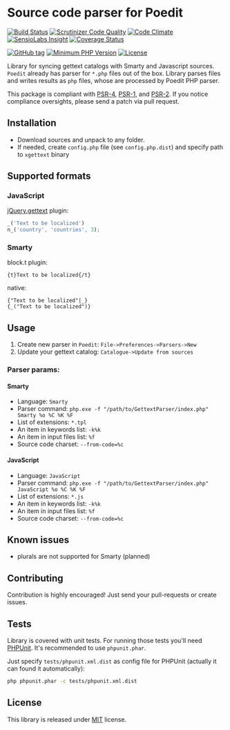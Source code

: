 # Source code parser for Poedit
[![Build Status](https://api.travis-ci.org/MAXakaWIZARD/GettextParser.png?branch=master)](https://travis-ci.org/MAXakaWIZARD/GettextParser) 
[![Scrutinizer Code Quality](https://scrutinizer-ci.com/g/MAXakaWIZARD/GettextParser/badges/quality-score.png?b=master)](https://scrutinizer-ci.com/g/MAXakaWIZARD/GettextParser/?branch=master)
[![Code Climate](https://codeclimate.com/github/MAXakaWIZARD/GettextParser/badges/gpa.svg)](https://codeclimate.com/github/MAXakaWIZARD/GettextParser)
[![SensioLabs Insight](https://img.shields.io/sensiolabs/i/6150179a-a868-4026-aed9-7f95159b47f4.svg)](https://insight.sensiolabs.com/projects/6150179a-a868-4026-aed9-7f95159b47f4)
[![Coverage Status](https://coveralls.io/repos/MAXakaWIZARD/GettextParser/badge.svg?branch=master)](https://coveralls.io/r/MAXakaWIZARD/GettextParser?branch=master)

[![GitHub tag](https://img.shields.io/github/tag/MAXakaWIZARD/GettextParser.svg?label=latest)](https://packagist.org/packages/maxakawizard/gettext-parser) 
[![Minimum PHP Version](http://img.shields.io/badge/php-%3E%3D%205.3-8892BF.svg)](https://php.net/)
[![License](https://img.shields.io/packagist/l/maxakawizard/gettext-parser.svg)](https://packagist.org/packages/maxakawizard/gettext-parser)

Library for syncing gettext catalogs with Smarty and Javascript sources.
`Poedit` already has parser for `*.php` files out of the box.
Library parses files and writes results as `php` files, whose are processed by Poedit PHP parser.

This package is compliant with [PSR-4](http://www.php-fig.org/psr/4/), [PSR-1](http://www.php-fig.org/psr/1/), and [PSR-2](http://www.php-fig.org/psr/2/).
If you notice compliance oversights, please send a patch via pull request.

## Installation
* Download sources and unpack to any folder.
* If needed, create `config.php` file (see `config.php.dist`) and specify path to `xgettext` binary

## Supported formats

### JavaScript
[jQuery.gettext](https://github.com/jakob-stoeck/jquery-gettext) plugin:
```javascript
_('Text to be localized')
n_('country', 'countries', 3);
```

### Smarty
block.t plugin:
```
{t}Text to be localized{/t}
```
native:
```
{"Text to be localized"|_}
{_("Text to be localized")}
```

## Usage
1. Create new parser in `Poedit`: `File->Preferences->Parsers->New`
2. Update your gettext catalog: `Catalogue->Update from sources`

### Parser params:

#### Smarty
* Language: `Smarty`
* Parser command: `php.exe -f "/path/to/GettextParser/index.php" Smarty %o %C %K %F`
* List of extensions: `*.tpl`
* An item in keywords list: `-k%k`
* An item in input files list: `%f`
* Source code charset: `--from-code=%c`

#### JavaScript
* Language: `JavaScript`
* Parser command: `php.exe -f "/path/to/GettextParser/index.php" JavaScript %o %C %K %F`
* List of extensions: `*.js`
* An item in keywords list: `-k%k`
* An item in input files list: `%f`
* Source code charset: `--from-code=%c`

## Known issues
* plurals are not supported for Smarty (planned)

## Contributing
Contribution is highly encouraged! Just send your pull-requests or create issues.

## Tests
Library is covered with unit tests.
For running those tests you'll need [PHPUnit](https://github.com/sebastianbergmann/phpunit/).
It's recommended to use `phpunit.phar`.

Just specify `tests/phpunit.xml.dist` as config file for PHPUnit (actually it can found it automatically):
```bash
php phpunit.phar -c tests/phpunit.xml.dist
```

## License
This library is released under [MIT](http://www.tldrlegal.com/license/mit-license) license.
